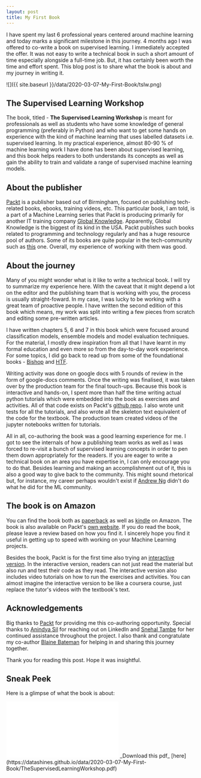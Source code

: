 ```yaml
---
layout: post
title: My First Book
---
```



I have spent my last 6 professional years centered around machine learning and today marks 
a significant milestone in this journey. 4 months ago I was offered to co-write a book on
supervised learning. I immediately accepted the offer. It was not easy to write a technical book
 in such a short amount of time especially alongside a full-time job. But, it has certainly
 been worth the time and effort spent. This blog post is to share what the book is about
 and my journey in writing it.  
 
 
 ![]({{ site.baseurl }}/data/2020-03-07-My-First-Book/tslw.png)


## The Supervised Learning Workshop

The book, titled - **The Supervised Learning Workshop** is meant for professionals as well
as students who have some knowledge of general programming (preferably in Python) and
who want to get some hands on experience with the kind of machine learning that uses 
labelled datasets i.e. supervised learning. In my practical experience, almost 80-90 % of 
machine learning work I have done has been about supervised learning, and this book helps
readers to both understands its concepts as well as gain the ability to train and validate
a range of supervised machine learning models.

## About the publisher

[Packt](https://www.packtpub.com/) is a publisher based out of Birmingham, focused on 
publishing tech-related books, ebooks, training videos, etc. This particular book, I am 
told, is a part of a Machine Learning series that Packt is producing primarily for another
IT training company [Global Knowledge](https://www.globalknowledge.com/). Apparently, Global
Knowledge is the biggest of its kind in the USA. Packt publishes such books related to 
programming and technology regularly and has a huge resource pool of authors. Some of its
books are quite popular in the tech-community such as 
[this](https://www.amazon.com/Python-Machine-Learning-scikit-learn-TensorFlow/dp/1789955750/) 
one. Overall, my experience of working with them was good.

## About the journey

Many of you might wonder what is it like to write a technical book. I will try 
to summarize my experience here. With the caveat that it might depend a lot on the 
editor and the publishing team that is working with you, the process is usually 
straight-foward. In my case, I was lucky to be working with a great team of proactive
people. I have written the second edition of this book which means, my work was split
into writing a few pieces from scratch and editing some pre-written articles. 

I have written chapters 5, 6 and 7 in this book which were focused around classification
models, ensemble models and model evaluation techniques. For the material, I mostly drew
inspiration from all that I have learnt in my formal education and even more so from the
day-to-day work experience. For some topics, I did go back to read up from some of the 
foundational books - 
[Bishop](https://www.amazon.co.uk/Pattern-Recognition-Learning-Information-Statistics/dp/0387310738)
and [HTF](https://www.amazon.co.uk/Elements-Statistical-Learning-Springer-Statistics/dp/0387848576).

Writing activity was done on google docs with 5 rounds of review in the form of google-docs 
comments. Once the writing was finalised, it was taken over by the production team for the final
touch-ups. Because this book is interactive and hands-on, I spent more than half the time
writing actual python tutorials which were embedded into the book as exercises and activities.
All of that code exists on Packt's 
[github repo](https://github.com/PacktWorkshops/The-Supervised-Learning-Workshop). I also
wrote unit tests for all the tutorials, and also wrote all the skeleton text equivalent of the
code for the textbook. The production team created videos of the jupyter notebooks written for
 tutorials.
 
 All in all, co-authoring the book was a good learning experience for me. I got to see the
 internals of how a publishing team works as well as I was forced to re-visit a bunch of
 supervised learning concepts in order to pen them down appropriately for the readers. If you
 are eager to write a technical book on an area you have expertise in, I can only encourage
 you to do that. Besides learning and making an accomplishment out of it, this is also a
 good way to give back to the community. This might sound rhetorical but, for instance, my
 career perhaps wouldn't exist if [Andrew Ng](https://en.wikipedia.org/wiki/Andrew_Ng) 
 didn't do what he did for the ML community.

## The book is on Amazon

You can find the book both as 
[paperback](https://www.amazon.com/Supervised-Learning-Workshop-Interactive-Understanding/dp/1800209045) 
as well as [kindle](https://www.amazon.com/Supervised-Learning-Workshop-Interactive-Understanding-ebook/dp/B085DQVYHH) 
on Amazon. The book is also available on Packt's 
[own website](https://www.packtpub.com/data/the-supervised-learning-workshop-second-edition). If you do read the book, please leave a review based on how you find it. I 
sincerely hope you find it useful in getting up to speed with working on your Machine 
Learning projects.

Besides the book, Packt is for the first time also trying an 
[interactive version](https://courses.packtpub.com/courses/supervised-learning). 
In the interactive version, readers can not just read the material but also run and test their 
code as they read. The interactive version also includes video tutorials on how to 
run the exercises and activities. You can almost imagine the interactive version to 
be like a coursera course, just replace the tutor's videos with the textbook's text.


## Acknowledgements

Big thanks to [Packt](https://www.packtpub.com/) for providing me this co-authoring 
opportunity. Special thanks to [Anindya Sil](https://www.linkedin.com/in/anindya-sil-9a354577/) 
for reaching out on LinkedIn and [Snehal Tambe](https://www.linkedin.com/in/snehal-tambe-2104/) 
for her continued assistance throughout the project. I also thank and
congratulate my co-author [Blaine Bateman](https://www.linkedin.com/in/blainebateman/)
 for helping in and sharing this journey together.
 



Thank you for reading this post. Hope it was insightful.


## Sneak Peek

Here is a glimpse of what the book is about:
  
<object data="{{ site.baseurl }}/data/2020-03-07-My-First-Book/TheSupervisedLearningWorkshop.pdf" width="750px" height="750px">
    <embed src="{{ site.baseurl }}/data/2020-03-07-My-First-Book/TheSupervisedLearningWorkshop.pdf">
</object>
_Download this pdf_ [here](https://datashines.github.io/data/2020-03-07-My-First-Book/TheSupervisedLearningWorkshop.pdf)
